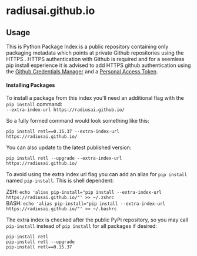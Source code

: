 # radiusai.github.io

## Usage

This is Python Package Index is a public repository containing only packaging metadata which points at private Github 
repositories using the HTTPS . HTTPS authentication with Github is required and for a seemless pip install experience it 
is advised to add HTTPS github authentication using the [Github Credentials Manager](https://docs.github.com/en/get-started/getting-started-with-git/caching-your-github-credentials-in-git)
and a [Personal Access Token](https://docs.github.com/en/authentication/keeping-your-account-and-data-secure/creating-a-personal-access-token).


#### Installing Packages

To install a package from this index you'll need an additional flag with the `pip install` command:  
`--extra-index-url https://radiusai.github.io/`  

So a fully formed command would look something like this:

`pip install retl==0.15.37 --extra-index-url https://radiusai.github.io/`

You can also update to the latest published version:

`pip install retl --upgrade --extra-index-url https://radiusai.github.io/`

To avoid using the extra index url flag you can add an alias for `pip install` named `pip-install`. This is shell dependent:

ZSH: `echo 'alias pip-install="pip install --extra-index-url https://radiusai.github.io/"' >> ~/.zshrc`  
BASH: `echo 'alias pip-install="pip install --extra-index-url https://radiusai.github.io/"' >> ~/.bashrc`


The extra index is checked after the public PyPi repository, so you may call `pip-install` instead of `pip install` for 
all packages if desired:

`pip-install retl`  
`pip-install retl --upgrade`  
`pip-install retl==0.15.37`  
